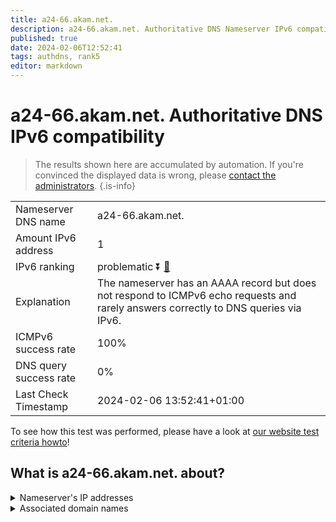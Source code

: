 ```yaml
---
title: a24-66.akam.net.
description: a24-66.akam.net. Authoritative DNS Nameserver IPv6 compatibility
published: true
date: 2024-02-06T12:52:41
tags: authdns, rank5
editor: markdown
---
```


# a24-66.akam.net. Authoritative DNS IPv6 compatibility

> The results shown here are accumulated by automation. If you're convinced the displayed data is wrong, please [contact the administrators](/howto/chat). 
{.is-info}




|   |   |
| - | - |
| Nameserver DNS name | a24-66.akam.net.
| Amount IPv6 address | 1
| IPv6 ranking | problematic :arrow_double_down: [🔗](/howto/ranking) |
| Explanation | The nameserver has an AAAA record but does not respond to ICMPv6 echo requests and rarely answers correctly to DNS queries via IPv6. |
| ICMPv6 success rate | 100%|
| DNS query success rate | 0% |
| Last Check Timestamp | 2024-02-06 13:52:41+01:00 |

To see how this test was performed, please have a look at [our website test criteria howto](/howto/testcriteria/authdns)!


## What is a24-66.akam.net. about?




<details>
<summary>Nameserver's IP addresses</summary>

2600:1480:9800::42

</details>



<details>
<summary>Associated domain names</summary>

www.wellsfargo.com

</details>
